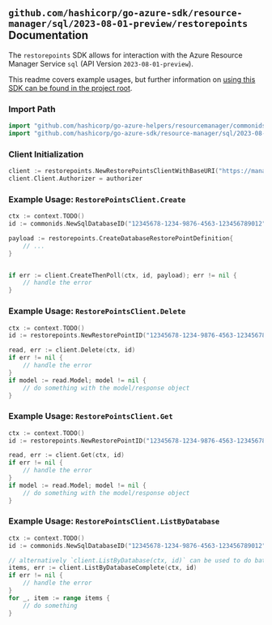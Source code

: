 
## `github.com/hashicorp/go-azure-sdk/resource-manager/sql/2023-08-01-preview/restorepoints` Documentation

The `restorepoints` SDK allows for interaction with the Azure Resource Manager Service `sql` (API Version `2023-08-01-preview`).

This readme covers example usages, but further information on [using this SDK can be found in the project root](https://github.com/hashicorp/go-azure-sdk/tree/main/docs).

### Import Path

```go
import "github.com/hashicorp/go-azure-helpers/resourcemanager/commonids"
import "github.com/hashicorp/go-azure-sdk/resource-manager/sql/2023-08-01-preview/restorepoints"
```


### Client Initialization

```go
client := restorepoints.NewRestorePointsClientWithBaseURI("https://management.azure.com")
client.Client.Authorizer = authorizer
```


### Example Usage: `RestorePointsClient.Create`

```go
ctx := context.TODO()
id := commonids.NewSqlDatabaseID("12345678-1234-9876-4563-123456789012", "example-resource-group", "serverValue", "databaseValue")

payload := restorepoints.CreateDatabaseRestorePointDefinition{
	// ...
}


if err := client.CreateThenPoll(ctx, id, payload); err != nil {
	// handle the error
}
```


### Example Usage: `RestorePointsClient.Delete`

```go
ctx := context.TODO()
id := restorepoints.NewRestorePointID("12345678-1234-9876-4563-123456789012", "example-resource-group", "serverValue", "databaseValue", "restorePointValue")

read, err := client.Delete(ctx, id)
if err != nil {
	// handle the error
}
if model := read.Model; model != nil {
	// do something with the model/response object
}
```


### Example Usage: `RestorePointsClient.Get`

```go
ctx := context.TODO()
id := restorepoints.NewRestorePointID("12345678-1234-9876-4563-123456789012", "example-resource-group", "serverValue", "databaseValue", "restorePointValue")

read, err := client.Get(ctx, id)
if err != nil {
	// handle the error
}
if model := read.Model; model != nil {
	// do something with the model/response object
}
```


### Example Usage: `RestorePointsClient.ListByDatabase`

```go
ctx := context.TODO()
id := commonids.NewSqlDatabaseID("12345678-1234-9876-4563-123456789012", "example-resource-group", "serverValue", "databaseValue")

// alternatively `client.ListByDatabase(ctx, id)` can be used to do batched pagination
items, err := client.ListByDatabaseComplete(ctx, id)
if err != nil {
	// handle the error
}
for _, item := range items {
	// do something
}
```

